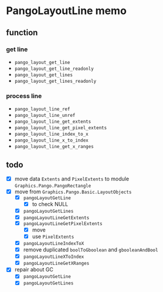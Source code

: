 PangoLayoutLine memo
====================

function
--------

### get line

* `pango_layout_get_line`
* `pango_layout_get_line_readonly`
* `pango_layout_get_lines`
* `pango_layout_get_lines_readonly`

### process line

* `pango_layout_line_ref`
* `pango_layout_line_unref`
* `pango_layout_line_get_extents`
* `pango_layout_line_get_pixel_extents`
* `pango_layout_line_index_to_x`
* `pango_layout_line_x_to_index`
* `pango_layout_line_get_x_ranges`

todo
----

* [x] move data `Extents` and `PixelExtents` to module `Graphics.Pango.PangoRectangle`
* [x] move from `Graphics.Pango.Basic.LayoutObjects`
	+ [x] `pangoLayoutGetLine`
		- [x] to check NULL
	+ [x] `pangoLayoutGetLines`
	+ [x] `pangoLayoutLineGetExtents`
	+ [x] `pangoLayoutLineGetPixelExtents`
		- [x] move
		- [x] use `PixelExtents`
	+ [x] `pangoLayoutLineIndexToX`
	+ [x] remove duplicated `boolToGboolean` and `gbooleanAndBool`
	+ [x] `pangoLayoutLineXToIndex`
	+ [x] `pangoLayoutLineGetXRanges`
* [x] repair about GC
	+ [x] `pangoLayoutGetLine`
	+ [x] `pangoLayoutGetLines`
